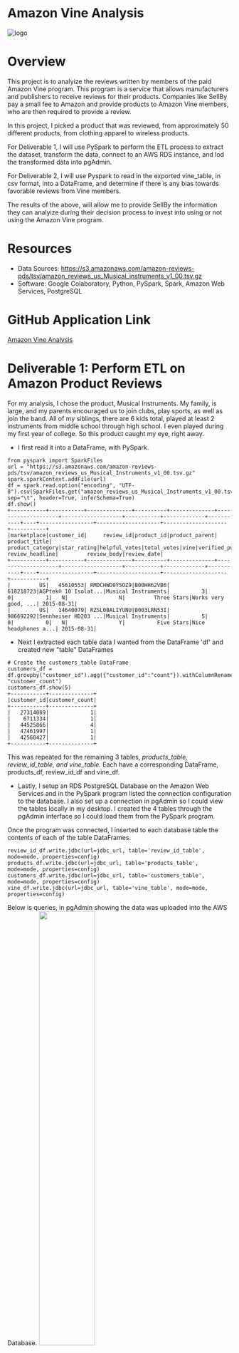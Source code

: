 # Amazon Vine Analysis

![logo](images/module_16_logo.png)

# Overview
This project is to analyize the reviews written by members of the paid Amazon Vine program. This program is a service that allows manufacturers and publishers to receive reviews for their products. Companies like SellBy pay a small fee to Amazon and provide products to Amazon Vine members, who are then required to provide a review.

In this project, I picked a product that was reviewed, from approximately 50 different products, from clothing apparel to wireless products.  

For Deliverable 1, I will use PySpark to perform the ETL process to extract the dataset, transform the data, connect to an AWS RDS instance, and lod the transformed data into pgAdmin.

For Deliverable 2, I will use Pyspark to read in the exported vine_table, in csv format, into a DataFrame, and determine if there is any bias towards favorable reviews from Vine members.

The results of the above, will allow me to provide SellBy the information they can analyize during their decision process to invest into using or not using the Amazon Vine program.

# Resources
* Data Sources: https://s3.amazonaws.com/amazon-reviews-pds/tsv/amazon_reviews_us_Musical_instruments_v1_00.tsv.gz
* Software: Google Colaboratory, Python, PySpark, Spark, Amazon Web Services, PostgreSQL

# GitHub Application Link

<a href="https://jillibus.github.io/Amazon_Vine_Analysis">Amazon Vine Analysis</a>

# Deliverable 1: Perform ETL on Amazon Product Reviews

For my analysis, I chose the product, Musical Instruments. My family, is large, and my parents encouraged us to join clubs, play sports, as well as join the band. All of my siblings, there are 6 kids total, played at least 2 instruments from middle school through high school. I even played during my first year of college.  So this product caught my eye, right away.

* I first read it into a DataFrame, with PySpark.
```
from pyspark import SparkFiles
url = "https://s3.amazonaws.com/amazon-reviews-pds/tsv/amazon_reviews_us_Musical_Instruments_v1_00.tsv.gz"
spark.sparkContext.addFile(url)
df = spark.read.option("encoding", "UTF-8").csv(SparkFiles.get("amazon_reviews_us_Musical_Instruments_v1_00.tsv.gz"), sep="\t", header=True, inferSchema=True)
df.show()
+-----------+-----------+--------------+----------+--------------+--------------------+-------------------+-----------+-------------+-----------+----+-----------------+--------------------+--------------------+-----------+
|marketplace|customer_id|     review_id|product_id|product_parent|       product_title|   product_category|star_rating|helpful_votes|total_votes|vine|verified_purchase|     review_headline|         review_body|review_date|
+-----------+-----------+--------------+----------+--------------+--------------------+-------------------+-----------+-------------+-----------+----+-----------------+--------------------+--------------------+-----------+
|         US|   45610553| RMDCHWD0Y5OZ9|B00HH62VB6|     618218723|AGPtek® 10 Isolat...|Musical Instruments|          3|            0|          1|   N|                N|         Three Stars|Works very good, ...| 2015-08-31|
|         US|   14640079| RZSL0BALIYUNU|B003LRN53I|     986692292|Sennheiser HD203 ...|Musical Instruments|          5|            0|          0|   N|                Y|          Five Stars|Nice headphones a...| 2015-08-31|
```
* Next I extracted each table data I wanted from the DataFrame 'df' and created new "table" DataFrames
```
# Create the customers_table DataFrame
customers_df = df.groupby("customer_id").agg({"customer_id":"count"}).withColumnRenamed("count(customer_id)", "customer_count")
customers_df.show(5)
+-----------+--------------+
|customer_id|customer_count|
+-----------+--------------+
|   27314089|             1|
|    6711334|             1|
|   44525866|             4|
|   47461997|             1|
|   42560427|             1|
+-----------+--------------+
```
This was repeated for the remaining 3 tables, _products_table, review_id_table, and vine_table._ Each have a corresponding DataFrame, products_df, review_id_df and vine_df.

* Lastly, I setup an RDS PostgreSQL Database on the Amazon Web Services and in the PySpark program listed the connection configuration to the database.  I also set up a connection in pgAdmin so I could view the tables locally in my desktop.  I created the 4 tables through the pgAdmin interface so I could load them from the PySpark program.

Once the program was connected, I inserted to each database table the contents of each of the table DataFrames.
```
review_id_df.write.jdbc(url=jdbc_url, table='review_id_table', mode=mode, properties=config)
products_df.write.jdbc(url=jdbc_url, table='products_table', mode=mode, properties=config)
customers_df.write.jdbc(url=jdbc_url, table='customers_table', mode=mode, properties=config)
vine_df.write.jdbc(url=jdbc_url, table='vine_table', mode=mode, properties=config)
```
Below is queries, in pgAdmin showing the data was uploaded into the AWS Database.
<img src="images/review_id_table.png" width=50% height=50% /> 
<img src="images/products_table.png" width=50% height=50% />
<img src="images/customers_table.png" width=50% height=50% />                                                    
<img src="images/vine_table.png" width=50% height=50% />

# Deliverable 2: Determine Bias of Vine Reviews
* For this deliverable, I repeated the steps up to the creating of the DataFrames using Google Colaboratory.  
* From there I created a new DataFrame of the data, removing any row with null values. 
* From the clean_df, I created the vine_df DataFrame, with columns for review_id, star_rating, helpful_votes, total_votes, vine, verified_purchase.
* From the vine_df, I created the total_votes_df DataFrame, by filtering the vine_df with: vine_df.filter(col("total_votes") >= 20).
* From the total_votes_df, I created the percent_votes_df DataFrame, adding a column called percent_votes, by calculating the percent_votes with:
  * total_votes_df.withColumn('percent_votes',col('helpful_votes')/col('total_votes')).alias('percent_votes').filter(col("percent_votes") >= 0.5)
* From the total_votes_df, I created 2 new DataFrames, paid_df and non_paid_df
  * paid_df (those with Vine = 'Y') were determined by:  percent_votes_df.filter(col("vine") == "Y").show()
  * non_paid_df (those with Vine = 'N') were determined by: percent_votes_df.filter(col("vine") == "N").show()

# Results
```
+----+-------------+--------------------+------------------+
|vine|Total_Reviews|Total_5_Star_Reviews| %_5_Star_To_Total|
+----+-------------+--------------------+------------------+
|   Y|           60|                  34|56.666666666666664|
|   N|        14477|                8212| 56.72445948746287|
+----+-------------+--------------------+------------------+
```

* How many Vine reviews and non-Vine reviews were there? **14,537**
* How many Vine reviews were 5 stars? **34**
* How many non-Vine reviews were 5 stars? **8,212**
* What percentage of Vine reviews were 5 stars? **56.7%**
* What percentage of non-Vine reviews were 5 stars? **56.7%**

# Summary

The results show, that despite the lower number of reviewers from the Amazon Vine program, 60, compared to 14,477, the percentage of 5 star reviews were exactly the same as the non-Vine reviewers, at 56.7%.  This tells us that the paid reviewers did not give out more 5 star reviews because they were being paid either in free product or money.

An additional measurment could be done by adding the _verified_purchase_ to the analysis. This gave us a bit of a percentage change for the non-Vine reviewers.
Now we are looking at a 56.7% for Vine Reviewers vs a 57.4% for non-Vine Verified Purchase Reviewers. This shows us a slightly higher rating for the non-Vine Reviews but one that actualy spent their money and came back and reviewed a product.  That to me shows that the non-Paid Reviewers were more honest.
Some questions remain in how valid are the 'non-verified users'?  Do we count them? Do we spend time technically improving determining who a reviewer is to ensure these are not bots? But can we automatically dismiss them? 

These are questions that compaies, like SellBy, need to calculate into their decision.

```
from pyspark.sql.functions import col,when,count,lit
ratings_total_df = percent_votes_df.groupBy("vine","verified_purchase").agg(
    count(col("vine")).alias("Total_Reviews"),
    count(when(col("star_rating") == 5, True)).alias("Total_5_Star_Reviews"),
    (count(when(col("star_rating") == 5, True))/count(col("vine"))*100).alias("%_5_Star_To_Total")).show()

+----+-----------------+-------------+--------------------+------------------+
|vine|verified_purchase|Total_Reviews|Total_5_Star_Reviews| %_5_Star_To_Total|
+----+-----------------+-------------+--------------------+------------------+
|   Y|                N|           60|                  34|56.666666666666664|
|   N|                Y|         8610|                4940|57.375145180023225|
|   N|                N|         5867|                3272| 55.76955854780978|
+----+-----------------+-------------+--------------------+------------------+
```

Thank you for your time and let me know if you wish to see any additional data.

Jill Hughes
